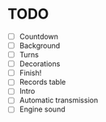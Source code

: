 # TODO

- [ ] Countdown
- [ ] Background
- [ ] Turns
- [ ] Decorations
- [ ] Finish!
- [ ] Records table
- [ ] Intro
- [ ] Automatic transmission
- [ ] Engine sound
